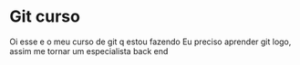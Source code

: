 # Git curso
Oi esse e o meu curso de git q estou fazendo
Eu preciso aprender git logo, assim me tornar um especialista back end

